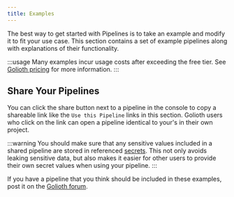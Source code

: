 ```yaml
---
title: Examples
---
```


The best way to get started with Pipelines is to take an example and modify it
to fit your use case. This section contains a set of example pipelines along
with explanations of their functionality.

:::usage
Many examples incur usage costs after exceeding the free tier. See [Golioth
pricing](https://golioth.io/pricing) for more information.
:::

## Share Your Pipelines

You can click the share button next to a pipeline in the console to copy a
shareable link like the `Use this Pipeline` links in this section. Golioth users
who click on the link can open a pipeline identical to your's in their own
project.

:::warning
You should make sure that any sensitive values included in a shared pipeline are
stored in referenced [secrets](/data-routing/secrets). This not only avoids
leaking sensitive data, but also makes it easier for other users to provide
their own secret values when using your pipeline.
:::

If you have a pipeline that you think should be included in these examples,
post it on the [Golioth forum](https://forum.golioth.io/).
